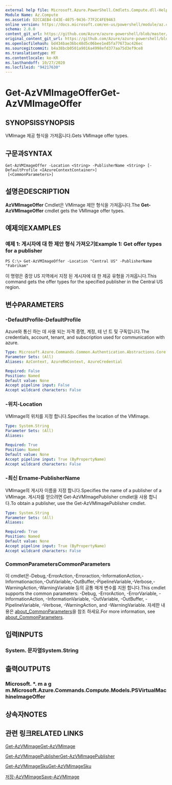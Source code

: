```yaml
---
external help file: Microsoft.Azure.PowerShell.Cmdlets.Compute.dll-Help.xml
Module Name: Az.Compute
ms.assetid: D2CCAEB4-E43E-4075-9436-77F2C4FE9463
online version: https://docs.microsoft.com/en-us/powershell/module/az.compute/get-azvmimageoffer
schema: 2.0.0
content_git_url: https://github.com/Azure/azure-powershell/blob/master/src/Compute/Compute/help/Get-AzVMImageOffer.md
original_content_git_url: https://github.com/Azure/azure-powershell/blob/master/src/Compute/Compute/help/Get-AzVMImageOffer.md
ms.openlocfilehash: bd434bae36bc48d5c06bee1ed5fa77673ac426ec
ms.sourcegitcommit: b4a38bcb0501a9016a4998efd377aa75d3ef9ce8
ms.translationtype: MT
ms.contentlocale: ko-KR
ms.lasthandoff: 10/27/2020
ms.locfileid: "94217630"
---
```

# <span data-ttu-id="7818b-101">Get-AzVMImageOffer</span><span class="sxs-lookup"><span data-stu-id="7818b-101">Get-AzVMImageOffer</span></span>

## <span data-ttu-id="7818b-102">SYNOPSIS</span><span class="sxs-lookup"><span data-stu-id="7818b-102">SYNOPSIS</span></span>
<span data-ttu-id="7818b-103">VMImage 제공 형식을 가져옵니다.</span><span class="sxs-lookup"><span data-stu-id="7818b-103">Gets VMImage offer types.</span></span>

## <span data-ttu-id="7818b-104">구문과</span><span class="sxs-lookup"><span data-stu-id="7818b-104">SYNTAX</span></span>

```
Get-AzVMImageOffer -Location <String> -PublisherName <String> [-DefaultProfile <IAzureContextContainer>]
 [<CommonParameters>]
```

## <span data-ttu-id="7818b-105">설명은</span><span class="sxs-lookup"><span data-stu-id="7818b-105">DESCRIPTION</span></span>
<span data-ttu-id="7818b-106">**AzVMImageOffer** Cmdlet은 VMImage 제안 형식을 가져옵니다.</span><span class="sxs-lookup"><span data-stu-id="7818b-106">The **Get-AzVMImageOffer** cmdlet gets the VMImage offer types.</span></span>

## <span data-ttu-id="7818b-107">예제의</span><span class="sxs-lookup"><span data-stu-id="7818b-107">EXAMPLES</span></span>

### <span data-ttu-id="7818b-108">예제 1: 게시자에 대 한 제안 형식 가져오기</span><span class="sxs-lookup"><span data-stu-id="7818b-108">Example 1: Get offer types for a publisher</span></span>
```
PS C:\> Get-AzVMImageOffer -Location "Central US" -PublisherName "Fabrikam"
```

<span data-ttu-id="7818b-109">이 명령은 중앙 US 지역에서 지정 된 게시자에 대 한 제공 유형을 가져옵니다.</span><span class="sxs-lookup"><span data-stu-id="7818b-109">This command gets the offer types for the specified publisher in the Central US region.</span></span>

## <span data-ttu-id="7818b-110">변수</span><span class="sxs-lookup"><span data-stu-id="7818b-110">PARAMETERS</span></span>

### <span data-ttu-id="7818b-111">-DefaultProfile</span><span class="sxs-lookup"><span data-stu-id="7818b-111">-DefaultProfile</span></span>
<span data-ttu-id="7818b-112">Azure와 통신 하는 데 사용 되는 자격 증명, 계정, 테 넌 트 및 구독입니다.</span><span class="sxs-lookup"><span data-stu-id="7818b-112">The credentials, account, tenant, and subscription used for communication with azure.</span></span>

```yaml
Type: Microsoft.Azure.Commands.Common.Authentication.Abstractions.Core.IAzureContextContainer
Parameter Sets: (All)
Aliases: AzContext, AzureRmContext, AzureCredential

Required: False
Position: Named
Default value: None
Accept pipeline input: False
Accept wildcard characters: False
```

### <span data-ttu-id="7818b-113">-위치</span><span class="sxs-lookup"><span data-stu-id="7818b-113">-Location</span></span>
<span data-ttu-id="7818b-114">VMImage의 위치를 지정 합니다.</span><span class="sxs-lookup"><span data-stu-id="7818b-114">Specifies the location of the VMImage.</span></span>

```yaml
Type: System.String
Parameter Sets: (All)
Aliases:

Required: True
Position: Named
Default value: None
Accept pipeline input: True (ByPropertyName)
Accept wildcard characters: False
```

### <span data-ttu-id="7818b-115">-최신 Ername</span><span class="sxs-lookup"><span data-stu-id="7818b-115">-PublisherName</span></span>
<span data-ttu-id="7818b-116">VMImage의 게시자 이름을 지정 합니다.</span><span class="sxs-lookup"><span data-stu-id="7818b-116">Specifies the name of a publisher of a VMImage.</span></span>
<span data-ttu-id="7818b-117">게시자를 얻으려면 Get-AzVMImagePublisher cmdlet을 사용 합니다.</span><span class="sxs-lookup"><span data-stu-id="7818b-117">To obtain a publisher, use the Get-AzVMImagePublisher cmdlet.</span></span>

```yaml
Type: System.String
Parameter Sets: (All)
Aliases:

Required: True
Position: Named
Default value: None
Accept pipeline input: True (ByPropertyName)
Accept wildcard characters: False
```

### <span data-ttu-id="7818b-118">CommonParameters</span><span class="sxs-lookup"><span data-stu-id="7818b-118">CommonParameters</span></span>
<span data-ttu-id="7818b-119">이 cmdlet은-Debug,-ErrorAction,-Erroraction,-InformationAction,-Informationaction,-OutVariable,-OutBuffer,-PipelineVariable,-Verbose,-WarningAction,-WarningVariable 등의 공통 매개 변수를 지원 합니다.</span><span class="sxs-lookup"><span data-stu-id="7818b-119">This cmdlet supports the common parameters: -Debug, -ErrorAction, -ErrorVariable, -InformationAction, -InformationVariable, -OutVariable, -OutBuffer, -PipelineVariable, -Verbose, -WarningAction, and -WarningVariable.</span></span> <span data-ttu-id="7818b-120">자세한 내용은 [about_CommonParameters](http://go.microsoft.com/fwlink/?LinkID=113216)을 참조 하세요.</span><span class="sxs-lookup"><span data-stu-id="7818b-120">For more information, see [about_CommonParameters](http://go.microsoft.com/fwlink/?LinkID=113216).</span></span>

## <span data-ttu-id="7818b-121">입력</span><span class="sxs-lookup"><span data-stu-id="7818b-121">INPUTS</span></span>

### <span data-ttu-id="7818b-122">System. 문자열</span><span class="sxs-lookup"><span data-stu-id="7818b-122">System.String</span></span>

## <span data-ttu-id="7818b-123">출력</span><span class="sxs-lookup"><span data-stu-id="7818b-123">OUTPUTS</span></span>

### <span data-ttu-id="7818b-124">Microsoft. \*. m a g m.</span><span class="sxs-lookup"><span data-stu-id="7818b-124">Microsoft.Azure.Commands.Compute.Models.PSVirtualMachineImageOffer</span></span>

## <span data-ttu-id="7818b-125">상속자</span><span class="sxs-lookup"><span data-stu-id="7818b-125">NOTES</span></span>

## <span data-ttu-id="7818b-126">관련 링크</span><span class="sxs-lookup"><span data-stu-id="7818b-126">RELATED LINKS</span></span>

[<span data-ttu-id="7818b-127">Get-AzVMImage</span><span class="sxs-lookup"><span data-stu-id="7818b-127">Get-AzVMImage</span></span>](./Get-AzVMImage.md)

[<span data-ttu-id="7818b-128">Get-AzVMImagePublisher</span><span class="sxs-lookup"><span data-stu-id="7818b-128">Get-AzVMImagePublisher</span></span>](./Get-AzVMImagePublisher.md)

[<span data-ttu-id="7818b-129">Get-AzVMImageSku</span><span class="sxs-lookup"><span data-stu-id="7818b-129">Get-AzVMImageSku</span></span>](./Get-AzVMImageSku.md)

[<span data-ttu-id="7818b-130">저장-AzVMImage</span><span class="sxs-lookup"><span data-stu-id="7818b-130">Save-AzVMImage</span></span>](./Save-AzVMImage.md)



